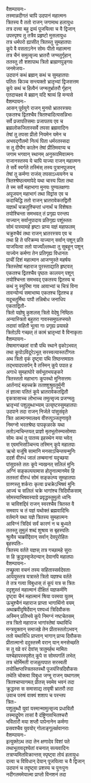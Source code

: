 वैशम्पायनः-  
तस्मान्नदीगतं चापि उदपानं महात्मनः  
त्रितस्य वै ततो राजन् जगामाथ हलायुधः  
तत्र दत्त्वा बहु द्रव्यं पूजयित्वा च वै द्विजान्  
उपस्पृश्य तु तत्रैव प्रहृष्टो मुसलायुधः  
तत्र धर्मपरो ह्यासीत् त्रितस्तु सुमहातपाः  
कूपे वै वसताऽनेन सोमः पीतो महात्मना  
तत्र चैनं समुत्सृज्य भ्रातरौ जग्मतुर्गृहान्  
ततस्तु तौ शशापाथ त्रितो ब्राह्मणपुङ्गवः  
जनमेजयः-  
उदपानं कथं ब्रह्मन् कथं च सुमहातपाः  
पतितः किञ्च सन्त्यक्तो भ्रातृभ्यां द्विजसत्तम  
कूपे कथं च हित्वैनं जग्मतुर्भ्रातरौ र्गृहान्  
एतदाचक्ष्व मे ब्रह्मन् यदि श्राव्यं हि मन्यसे  
वैशम्पायनः-  
आसन् पूर्वयुगे राजन् मुनयो भ्रातरस्त्रयः  
एकतश्च द्वितश्चैव त्रितश्चादित्यसन्निभाः  
सर्वे प्रजापतिसमाः प्रजापतय एव च  
ब्रह्मलोकजितास्सर्वे तपसा ब्रह्मवादिनः  
तेषां तु तपसा प्रीतो नियमेन यमेन च  
अभवद्गौतमो नित्यं पिता धर्मरतस्सदा  
स तु दीर्घेण कालेन तेषां प्रीतिमवाप्य च  
जगाम भगवान् स्थानम् अनुरूपमिवात्मनः  
राजानस्तस्य ये चापि याज्या राजन् महात्मनः  
ते सर्वे स्वर्गते तस्मिंस् तस्य पुत्रानपूजयन्  
तेषां तु कर्मणा राजंस् तपसाऽध्ययनेन च  
त्रितश्श्रेष्ठत्वमापेदे यथा चास्य पिता तथा  
ते स्म सर्वे महाभागा मुनयः पुण्यलक्षणाः  
अपूजयन् महाभागं तथा विद्वांस एव च  
कदाचिद्धि ततो राजन् भ्रातरावेकतद्वितौ  
यज्ञार्थं चक्रतुश्चिन्तां धनार्थं च विशेषतः  
तयोश्चिन्ता समभवत् तं प्रगृह्य परन्तप  
याज्यान् सर्वानुपादाय प्रतिगृह्य पशूंस्ततः  
सोमं पास्यामहे हृष्टाः प्राप्य यज्ञं महाफलम्  
चक्रुश्चैवं तथा राजन् भ्रातरस्त्रय एव च  
तथा हि ते परिक्रम्य याज्यान् सर्वान् पशून् प्रति  
याजयित्वा ततो याज्याँल्लब्ध्वा तु सुबहून् पशून्  
याज्येन कर्मणा तेन प्रतिगृह्य विधानतः  
प्राचीं दिशं महात्मान आजग्मुस्ते महर्षयः  
त्रितस्तेषां महाराज पुरस्ताद्याति हृष्टवत्  
एकतश्च द्वितश्चैव पृष्ठतः कालयन् पशून्  
तयोश्चिन्ता समभवद् एकतस्य द्वितस्य च  
कथं नु स्युरिमा गाव आवाभ्यां च चित्रं विना  
तावन्योन्यं समाभाष्य एकतश्च द्वितश्च ह  
यदूचतुर्मिथः पापौ तन्निबोध जनाधिप  
एकताद्वितौ-  
त्रितो यज्ञेषु कुशलस् त्रितो वेदेषु निष्ठितः  
अन्यास्त्रितो बहुतरा गावस्समुपलप्स्यते  
तदावां सहितौ भूत्वा गाः प्रगृह्य प्रयावहे  
त्रितोऽपि गच्छत् तं कामं भ्रातृभ्यां वै विनाकृताः  
वैशम्पायनः-  
तेषामागच्छतां रात्रौ पथि स्थाने वृकोऽभवत्  
तथा कूपोऽविदूरेऽभूत् सरस्वत्यास्तटीगतः  
अथ त्रितो वृकं दृष्ट्वा पथि तिष्ठन्तमग्रतः  
तद्भयादपसर्पन् वै तस्मिन् कूपे पपात ह  
अगाधे सुमहाघोरे सर्वभूतभयङ्करे  
त्रितस्ततो महाभागः कूपस्थो मुनिसत्तमः  
आर्तनादं महच्चक्रे ततश्शुश्रुवतुर्मुनी  
तं ज्ञात्वा पतितं कूपे भ्रातरावेकतद्वितौ  
वृकत्रासाच्च लोभाच्च तमुत्सृज्य प्रजग्मतुः  
भ्रातृभ्यां पशुलुब्धाभ्याम् उत्सृष्टस्सुमहातपाः  
उदपाने तदा राजन् निर्जले पांसुसंवृते  
त्रित आत्मानमालक्ष्य वीरुत्पुञ्जतृणावृते  
निमग्नो भरतश्रेष्ठ पापकृन्नरके यथा  
ततोऽन्वचिन्तयत् प्राज्ञो मृतभूतोस्म्यसोमपाः  
सोमः कथं तु पातव्य इहस्थेन मया भवेत्  
स एवमभिसञ्चिन्त्य तस्मिन् कूपे महातपाः  
ऋचो यजूंषि सामानि मनसाऽचिन्तयन्मुनिः  
ददर्श वीरुधं जालं लम्बमानां यदृच्छया  
पांसुग्रस्ते ततः कूपे न्यखनत् सलिलं मुनिः  
अग्निं सङ्कल्पयामास होतॄनात्मानमेव हि  
ततस्तां वीरुधं सोमं सङ्कल्प्य सुमहातपाः  
ग्राव्णस्तु शर्कराः कृत्वा प्रचक्रेऽभिषवं मुनिः  
आज्यं च सलिलं चक्रे भागांश्च त्रिदिवौकसाम्  
सोमस्याभिषवस्याग्रे प्रवृद्धस्तुमुलो ध्वनिः  
स चाविशद्दिवं राजन् स्वरश्चैव त्रितस्त वै  
समवाप च तं यज्ञं यथोक्तं ब्रह्मवादिभिः  
वर्तमाने यथा यज्ञे त्रितस्य सुमहात्मनः  
आविग्नं त्रिदिवं सर्वं कारणं न च बुध्यते  
ततस्तु तुमुलं शब्दं शुश्राव स बृहस्पतिः  
श्रुत्वैव चाब्रवीद्देवान् सर्वान् देवपुरोहितः  
बृहस्पतिः-  
त्रितस्य वर्तते यज्ञस् तत्र गच्छामहे सुराः  
स हि क्रुद्धस्सृजेदन्यान् देवानपि महातपाः  
वैशम्पायनः-  
तच्छ्रुत्वा वचनं तस्य सहितास्सर्वदेवताः  
आययुस्तत्र यत्रास्ते त्रितो यज्ञश्च वर्तते  
ते तत्र गत्वा विबुधास् तं कूपं यत्र स त्रितः  
ददृशुस्तं महात्मानं दीक्षितं यज्ञकर्मणि  
दृष्ट्वा चैनं महात्मानं श्रिया परमया युतम्  
ऊचुश्चैनं महाराज प्राप्ता भागार्थिनो वयम्  
अथाब्रवीदृषिर्देवान् पश्यध्वं त्रिदिवौकसः  
अस्मिन् प्रतिभये कूपे निमग्नं नष्टचेतसम्  
तत्र त्रितो महाराज भागांस्तेषां यथाविधि  
मन्त्रयुक्तान् समाजह्रे तेन प्रीतास्ततोऽभवन्  
ततो यथाविधि प्राप्तान् भागान् प्राप्य दिवौकसः  
प्रीतात्मानो ददुस्तस्मै वरान् यान् मनसेच्छति  
स तु वव्रे वरं देवांस् त्रातुमर्हथ मामितः  
यश्चेहापस्स्पृशेत् कूपे स सोमपगतिं लभेत्  
तत्र चोर्मिमती राजन्नुत्पपात सरस्वती  
तयोत्क्षिप्तस्त्रितस्तस्थौ पूजयंस्त्रिदिवौकसः  
तथेति चोक्त्वा विबुधा जग्मू राजन् यथागतम्  
त्रितश्चाप्यागमत् प्रीतस् स्वमेव भवनं तदा  
क्रुद्धस्स स समासाद्य तावृषी भ्रातरौ तदा  
उवाच परुषं वाक्यं शशाप च परन्तप  
त्रितः-  
पशुलुब्धौ युवां यस्मान्मामुत्सृज्य प्रधावितौ  
तस्माद्रूपेण तासां वै दंष्ट्रिणावभितश्चरौ  
भवितारौ मया शप्तौ पापेनानेन कर्मणा  
प्रसवश्चैव युवयोर् गोलाङ्गूलर्क्षवानराः  
वैशम्पायनः-  
इत्युक्तेऽथ तदा तेन क्षणादेव विशां पते  
तथाभूतावदृश्येतां वचनात् सत्यवादिनः  
तत्राप्यमितविक्रान्तस् स्पृष्ट्वा तोयं हलायुधः  
दत्त्वा च विविधान् देयान् पूजयित्वा च वै द्विजान्  
उदपानं च तद्दृष्ट्वा प्रशस्य च पुनःपुनः  
नदीगतममेयात्मा प्राप्तो विनशनं तदा  
